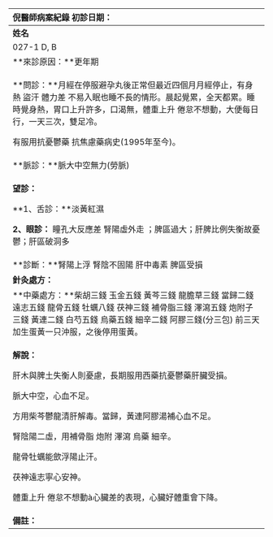 ﻿|**倪醫師病案紀錄**     初診日期：|
| :- |
|**姓名** |**性別：**|**年齡及體型**|**來診日期：**|
|027-1 D, B|女|46|4/22/2008|
|**來診原因：**更年期|
|<p>**問診：**月經在停服避孕丸後正常但最近四個月月經停止，有身熱 盜汗 體力差 不易入眠也睡不長的情形。晨起覺累，全天都累。睡時覺身熱，胃口上升許多，口渴無，體重上升 倦怠不想動，大便每日行，一天三次，雙足冷。</p><p>有服用抗憂鬱藥 抗焦慮藥病史(1995年至今)。</p><p></p>|
|**脈診：**脈大中空無力(勞脈)|
|<p>**望診：**</p><p>**1、舌診：**淡黃紅濕</p><p>**2、眼診：** 瞳孔大反應差 腎陽虛外走 ；脾區過大；肝脾比例失衡故憂鬱；肝區破洞多</p>|
|**診斷：**腎陽上浮 腎陰不固陽 肝中毒素 脾區受損 |
|**針灸處方：**|
|**中藥處方：**柴胡三錢 玉金五錢 黃芩三錢 龍膽草三錢 當歸二錢 遠志五錢 龍骨五錢 牡蠣八錢 茯神三錢 補骨脂三錢 澤瀉五錢 炮附子三錢 黃連二錢 白芍五錢 烏藥五錢 細辛二錢 阿膠三錢(分三包) 前三天加生蛋黃一只沖服，之後停用蛋黃。|
|<p>**解說：**</p><p>肝木與脾土失衡人則憂慮，長期服用西藥抗憂鬱藥肝臟受損。</p><p>脈大中空，心血不足。</p><p>方用柴芩鬱龍清肝解毒。當歸，黃連阿膠湯補心血不足。</p><p>腎陰陽二虛，用補骨脂 炮附 澤瀉 烏藥 細辛。</p><p>龍骨牡蠣能歛浮陽止汗。</p><p>茯神遠志寧心安神。</p><p>體重上升 倦怠不想動à心臟差的表現，心臟好體重會下降。</p>|
|**備註：**|

